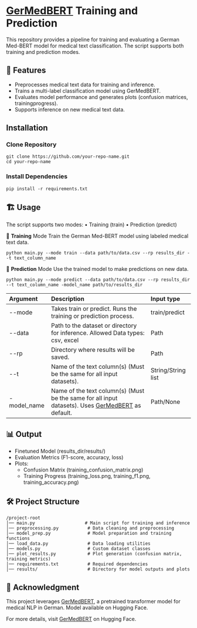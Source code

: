 # [GerMedBERT](https://huggingface.co/GerMedBERT/medbert-512) Training and Prediction

This repository provides a pipeline for training and evaluating a German Med-BERT model for medical text classification. The script supports both training and prediction modes.

## 🚀 Features
- Preprocesses medical text data for training and inference.
- Trains a multi-label classification model using GerMedBERT.
- Evaluates model performance and generates plots (confusion matrices, trainingprogress).
- Supports inference on new medical text data.

## Installation
### Clone Repository
```
git clone https://github.com/your-repo-name.git
cd your-repo-name
```
### Install Dependencies
```
pip install -r requirements.txt
```

## 🏗 Usage

The script supports two modes:
	•	Training (train)
	•	Prediction (predict)


🔹 **Training** Mode
Train the German Med-BERT model using labeled medical text data.
```
python main.py --mode train --data path/to/data.csv --rp results_dir --t text_column_name
```

🔹 **Prediction** Mode
Use the trained model to make predictions on new data.
```
python main.py --mode predict --data path/to/data.csv --rp results_dir --t text_column_name -model_name path/to/results_dir
```

|Argument|Description|Input type|
|:-----|:-----|:-----|
|--mode|Takes train or predict. Runs the training or prediction process.|train/predict|
|--data|Path to the dataset or directory for inference. Allowed Data types: csv, excel|Path|
|--rp|Directory where results will be saved.|Path|
|--t|Name of the text column(s) (Must be the same for all input datasets).|String/String list|
|-model_name|Name of the text column(s) (Must be the same for all input datasets). Uses [GerMedBERT](https://huggingface.co/GerMedBERT/medbert-512) as default. |Path/None|

## 📊 Output
- Finetuned Model (results_dir/results/)
- Evaluation Metrics (F1-score, accuracy, loss)
- Plots:
    - Confusion Matrix (training_confusion_matrix.png)
    - Training Progress (training_loss.png, training_f1.png, training_accuracy.png)

## 🛠 Project Structure

```
/project-root
│── main.py                   # Main script for training and inference
│── preprocessing.py           # Data cleaning and preprocessing
│── model_prep.py              # Model preparation and training functions
│── load_data.py               # Data loading utilities
│── models.py                  # Custom dataset classes
│── plot_results.py            # Plot generation (confusion matrix, training metrics)
│── requirements.txt           # Required dependencies
│── results/                   # Directory for model outputs and plots
```

## 📢 Acknowledgment

This project leverages [GerMedBERT](https://huggingface.co/GerMedBERT/medbert-512), a pretrained transformer model for medical NLP in German. Model available on Hugging Face.

For more details, visit [GerMedBERT](https://huggingface.co/GerMedBERT/medbert-512) on Hugging Face.
